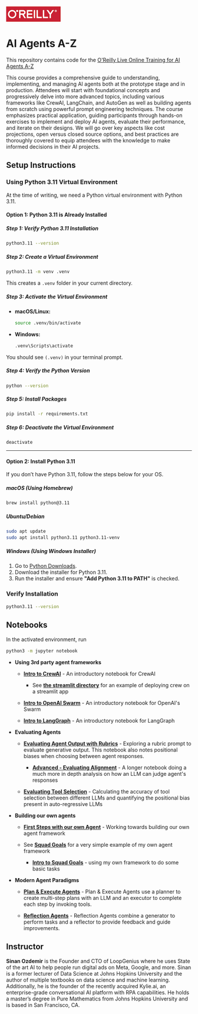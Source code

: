 ![oreilly-logo](images/oreilly.png)

# AI Agents A-Z

This repository contains code for the [O'Reilly Live Online Training for AI Agents A-Z](https://learning.oreilly.com/live-events/ai-agents-a-z/0642572007604)

This course provides a comprehensive guide to understanding, implementing, and managing AI agents both at the prototype stage and in production. Attendees will start with foundational concepts and progressively delve into more advanced topics, including various frameworks like CrewAI, LangChain, and AutoGen as well as building agents from scratch using powerful prompt engineering techniques. The course emphasizes practical application, guiding participants through hands-on exercises to implement and deploy AI agents, evaluate their performance, and iterate on their designs. We will go over key aspects like cost projections, open versus closed source options, and best practices are thoroughly covered to equip attendees with the knowledge to make informed decisions in their AI projects.


## Setup Instructions


### Using Python 3.11 Virtual Environment

At the time of writing, we need a Python virtual environment with Python 3.11.

#### Option 1: Python 3.11 is Already Installed

##### Step 1: Verify Python 3.11 Installation

```bash
python3.11 --version
```

##### Step 2: Create a Virtual Environment

```bash
python3.11 -m venv .venv
```

This creates a `.venv` folder in your current directory.

##### Step 3: Activate the Virtual Environment

- **macOS/Linux:**
  
  ```bash
  source .venv/bin/activate
  ```

- **Windows:**
  
  ```cmd
  .venv\Scripts\activate
  ```

You should see `(.venv)` in your terminal prompt.

##### Step 4: Verify the Python Version

```bash
python --version
```

##### Step 5: Install Packages

```bash
pip install -r requirements.txt
```

##### Step 6: Deactivate the Virtual Environment

```bash
deactivate
```

---

#### Option 2: Install Python 3.11

If you don’t have Python 3.11, follow the steps below for your OS.

##### **macOS (Using Homebrew)**

```bash
brew install python@3.11
```

##### **Ubuntu/Debian**

```bash
sudo apt update
sudo apt install python3.11 python3.11-venv
```

##### **Windows (Using Windows Installer)**

1. Go to [Python Downloads](https://www.python.org/downloads/release/python-3110/).
2. Download the installer for Python 3.11.
3. Run the installer and ensure **"Add Python 3.11 to PATH"** is checked.

### Verify Installation

```bash
python3.11 --version
```

## Notebooks

In the activated environment, run

```bash
python3 -m jupyter notebook
```

- **Using 3rd party agent frameworks**
	
	- **[Intro to CrewAI](notebooks/CrewAI_Hello_World.ipynb)** - An introductory notebook for CrewAI

		- See **[the streamlit directory](./streamlit)** for an example of deploying crew on a streamlit app
	
	- **[Intro to OpenAI Swarm](notebooks/Swarm_Hello_World.ipynb)** - An introductory notebook for OpenAI's Swarm
	
	
	- **[Intro to LangGraph](notebooks/LangGraph_Hello_World.ipynb)** - An introductory notebook for LangGraph

- **Evaluating Agents**

	- **[Evaluating Agent Output with Rubrics](notebooks/Evaluating_LLMs_with_Rubrics.ipynb)** - Exploring a rubric prompt to evaluate generative output. This notebook also notes positional biases when choosing between agent responses.

		- **[Advanced - Evaluating Alignment](notebooks/evaluating_alignment.ipynb)** - A longer notebook doing a much more in depth analysis on how an LLM can judge agent's responses

 	- **[Evaluating Tool Selection](notebooks/agent_positional_bias_tools.ipynb)** - Calculating the accuracy of tool selection between different LLMs and quantifying the positional bias present in auto-regressive LLMs

- **Building our own agents**
	
	- **[First Steps with our own Agent](https://colab.research.google.com/drive/14jAlW2E7ya_aS1M6eUsuHciC1WvLfIif?usp=sharing)** - Working towards building our own agent framework
	
	- See **[Squad Goals](https://github.com/sinanuozdemir/squad-goals)** for a very simple example of my own agent framework
	
		- **[Intro to Squad Goals](notebooks/SquadGoals_Hello_World.ipynb)** - using my own framework to do some basic tasks


- **Modern Agent Paradigms**
	
	-  **[Plan & Execute Agents](notebooks/LangGraph_Plan_Execute.ipynb)** - Plan & Execute Agents use a planner to create multi-step plans with an LLM and an executor to complete each step by invoking tools.

	-  **[Reflection Agents](notebooks/LangGraph_Reflect.ipynb)** - Reflection Agents combine a generator to perform tasks and a reflector to provide feedback and guide improvements.

## Instructor

**Sinan Ozdemir** is the Founder and CTO of LoopGenius where he uses State of the art AI to help people run digital ads on Meta, Google, and more. Sinan is a former lecturer of Data Science at Johns Hopkins University and the author of multiple textbooks on data science and machine learning. Additionally, he is the founder of the recently acquired Kylie.ai, an enterprise-grade conversational AI platform with RPA capabilities. He holds a master’s degree in Pure Mathematics from Johns Hopkins University and is based in San Francisco, CA.

